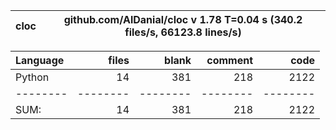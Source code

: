 cloc|github.com/AlDanial/cloc v 1.78  T=0.04 s (340.2 files/s, 66123.8 lines/s)
--- | ---

Language|files|blank|comment|code
:-------|-------:|-------:|-------:|-------:
Python|14|381|218|2122
--------|--------|--------|--------|--------
SUM:|14|381|218|2122
